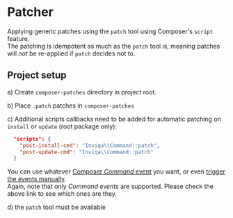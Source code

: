 # Patcher
Applying generic patches using the `patch` tool using Composer's `script` feature.  
The patching is idempotent as much as the `patch` tool is, meaning patches will _not_ be re-applied if `patch` decides not to.

## Project setup

a) Create `composer-patches` directory in project root.

b) Place `.patch` patches in `composer-patches`

c) Additional scripts callbacks need to be added for automatic patching on `install` or `update` (root package only):
```json
  "scripts": {
    "post-install-cmd": "Inviqa\\Command::patch",
    "post-update-cmd": "Inviqa\\Command::patch"
  }
```
You can use whatever [Composer *Command* event](https://getcomposer.org/doc/articles/scripts.md#event-names) you want, 
or even [trigger the events manually](https://getcomposer.org/doc/articles/scripts.md#running-scripts-manually).  
Again, note that only *Command events* are supported. Please check the above link to see which ones are they.

d) the `patch` tool must be available
